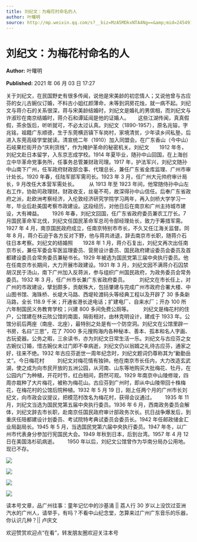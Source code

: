 ```yaml
---
title: 刘纪文：为梅花村命名的人
author: 叶曙明
source: http://mp.weixin.qq.com/s?__biz=MzA5MDkxNTA4Ng==&amp;mid=2454911112&amp;idx=1&amp;sn=79aa9395e3bb678d781aff001d227ead&amp;chksm=87a230e9b0d5b9ffe28820fe30ac41f2982bbb9814196f3c167ecb1ff926f7765305239d7d78&poc_token=HJ_Do2ejHyO-wNZGG8Q1S8FdPgy1YBBEob-nUEme
---
```


# 刘纪文：为梅花村命名的人

**Author:** 叶曙明

**Published:** 2021 年 06 月 03 日 17:27

关于刘纪文，在民国野史有很多传闻，说他是宋美龄的初恋情人；又说他曾与古应芬的女儿古婉仪订婚，不料古小姐红颜薄命，未等到洞房花烛，就一病不起。刘纪文与蒋介石的关系很深，蒋与宋美龄结婚时，刘纪文是婚礼的男傧相，而刘纪文与许淑珍在南京结婚时，蒋介石和谭延闿是他的证婚人。      这些江湖传闻，真真假假，茶余饭后，听听就可，不必太过认真。刘纪文（1890-1957），原名兆镕，字兆铭，祖籍广东顺德，生于东莞横沥镇下车岗村，家境清贫，少年读乡间私塾，后进入东莞高级学堂就读。清宣统二年（1910）加入同盟会。在广东香山（今中山）石岐果栏街开办“庆利货栈”，作为掩护革命的秘密机关。刘纪文       1912 年冬，刘纪文赴日本留学，入东京志成学校。1914 年夏毕业，随孙中山回国，在上海创立中华革命党事务所，任事务总管兼财政司理。1917 年，护法军兴，刘纪文随孙中山南下广州，任军政府财政部佥事、代理总长，兼任广东省金库监理、广州市审计处长。1920 年春，任陆军部军需司长。1923 年 3 月，任广州大元帅府审计局长，9 月改任大本营军需处长。        从 1913 年至 1923 年间，他常随侍孙中山左右工作，协助司政理财。财政收支，丝毫不苟，故深得孙中山信任。后奉广东省政府之派，赴欧洲考察经济，入伦敦经济研究学院学习两年，再入剑桥大学学习一年，毕业后赴美国考察市政建设。这段经历，对他日后在南京和广州主持城市建设，大有裨益。       1926 年春，刘纪文回国，任广东省政府委员兼农工厅长。7 月国民革命军北伐，刘纪文任国民革命军总司令部经理处长，致力于筹措军需。1927 年 4 月，南京国民政府成立，任南京特别市市长，不久又任江海关监督。同年 8 月，蒋介石迫于各方反对下野，他与蒋共进退，辞去南京市长职，随蒋介石往日本考察。刘纪文的结婚照       1928 年 1 月，蒋介石复出，刘纪文再次出任南京市长，兼任军委会军医监理委员、营房设计委员、国民政府建设委员会委员及首都建设委员会常务委员兼秘书长。1929 年被选为国民党第三届中央执行委员。他在任南京市长期间，大力开展市政建设。1931 年 3 月，刘纪文因不满蒋介石囚禁胡汉民于汤山，南下广州加入反蒋派，参与组织广州国民政府，为政务委员会常务委员。1932 年 3 月，任广州市长兼广东省政府委员。        刘纪文在市长任上，对广州的市政建设，擘划颇多，贡献殊大，包括肇建与完成广州市政府合署大楼、中山图书馆、海珠桥、长堤大马路、西堤轮渡码头等经典工程以及开辟了 30 多条新马路，全长 118.9 千米；开通省港长途电话；扩建电厂、自来水厂；开办 100 所六年制国民义务教育学校；兴建 800 多间免费公厕等。        刘纪文是梅花村的住户，公馆建在林云陔公馆的南面，隔街相对，由林克明设计，建成于 1933 年。公馆分前后两座（南座、北座），最特别之处是有一个防空洞。刘纪文在公馆里辟一书房，名曰“三思”，花了 7000 多元搜购海内各种秘本、善本、孤本和名人字画、古玩瓷器。公务之暇，三余读书，亦为刘纪文日常生活一乐。刘纪文与古应芬之女古婉仪订婚，惜古婉仪未过门即不幸病逝，刘纪文仍以翁婿之礼待古应芬，通家之好，往来不绝。1932 年古应芬逝世一周年纪念时，刘纪文题词仍尊称其为“勷勤岳丈”。今日梅花村         刘纪文对梅花情有独钟。他在南京市长任内，大力改造玄武湖，使之成为向市民开放的五洲公园，从河南、山东等地购买大批梅花、牡丹，在公园内广为种植，开花时节，红白相间，蔚然可观。1929 年南京中山陵修竣，四周亦栽种了大片梅花，被称为梅花山。古应芬到广州时，即从中山陵带回十株梅花，在梅花村的公馆后院种植。1932 年 5 月 19 日，刚上任两个月的广州市长刘纪文，向市政会议提议，把模范村改名为梅花村，获得会议通过。       1935 年 11 月，刘纪文当选为国民党第五届中央执行委员。1936 年 6 月，西南政务委员会解体，刘纪文辞去市长职，赴南京任国民政府审计部政务次长。抗日战争爆发后，到重庆任陪都建设计划委员、考试院特考典试委员会委员长。1942 年任邮政储金汇业局副局长。1945 年 5 月，当选国民党第六届中央执行委员。1947 年冬，以广州市代表身分参加行宪国民大会。1949 年秋到日本，后到台湾。1957 年 4 月 12 日在美国洛杉矶病逝。       1950 年以后，刘纪文公馆曾作为华南分局办公用地。现已不存。

![](https://mmbiz.qpic.cn/mmbiz_jpg/PJWG74pLsMYmciaNJymXf9AUVQSxqiaX9f3RGjFWYEA4gnu6ibvIgbVw29yzXKl08yYl80icOc1s8VibZoYVmb5RlMw/640)

![](https://mmbiz.qpic.cn/mmbiz_jpg/PJWG74pLsMYmciaNJymXf9AUVQSxqiaX9fVGrELlB6gkvdv4LichEPITKyDRWzFzUgQZ0ticbAoVAicSZ3fYydozPLw/640)

![](https://mmbiz.qpic.cn/mmbiz_jpg/PJWG74pLsMYmciaNJymXf9AUVQSxqiaX9fI1YKIPiaLyQd9Wfy6rlKA2EqLD8uhK4iay5Jl6ggf1q9akbaO1RLibRpQ/640)

![](https://mmbiz.qpic.cn/mmbiz_jpg/PJWG74pLsMYmciaNJymXf9AUVQSxqiaX9fRzeub300ZibzzvHFRibT9BcDUXxuROZzq1J0vG3nndiaHE4EiaMJrJLXdA/640)

读本号文章，品广州往事：童年记忆中的沙基涌 || 荔人行 30 岁以上没饮过亚洲汽水的广州人，请举手，有吗？不看中山纪念堂，怎算来过广州广东音乐的乐器，你认识几种？|| 卢庆文

欢迎赞赏欢迎点“在看”，转发朋友圈欢迎关注本号
